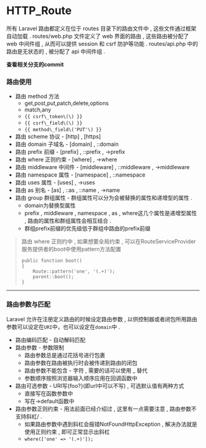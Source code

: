# HTTP\_Route

所有 Laravel 路由都定义在位于 routes 目录下的路由文件中 , 这些文件通过框架自动加载 . routes/web.php 文件定义了 web 界面的路由 , 这些路由被分配了 web 中间件组 , 从而可以提供 session 和 csrf 防护等功能 . routes/api.php 中的路由是无状态的 , 被分配了 api 中间件组 .

**查看相关分支的commit**

### **路由使用**

* 路由 method 方法
  * get,post,put,patch,delete,options
  * match,any
  * `{{ csrf\_token\(\) }}`
  * `{{ csrf\_field\(\) }}`
  * `{{ method\_field\('PUT'\) }}`
* 路由 scheme 协议 - \[http\] , \[https\]
* 路由 domain 子域名 - \[domain\] , ::domain
* 路由 prefix 前缀 - \[prefix\] , ::prefix , -&gt;prefix
* 路由 where 正则约束 - \[where\] , -&gt;where
* 路由 middleware 中间件 - \[middleware\] , ::middleware , -&gt;middleware
* 路由 namespace 属性 - \[namespace\] , ::namespace
* 路由 uses 属性 - \[uses\] , -&gt;uses
* 路由 as 别名 - \[as\] , ::as , ::name , -&gt;name
* 路由 group 群组属性 - 群组属性可以分为会被替换的属性和递增型的属性 . 
  * domain为替换型属性
  * prefix , middleware , namespace , as , where这几个属性是递增型属性 , 路由的属性和群组属性会相互结合 . 
  * 群组prefix前缀的优先级低于群组中路由的prefix前缀

> 路由 where 正则约中 , 如果想要全局约束 , 可以在RouteServiceProvider服务提供者的boot中使用pattern方法配置
>
> ```
> public function boot()
> {
>     Route::pattern('one', '(.+)');
>     parent::boot();
> }
> ```

---

### 路由参数与匹配

Laravel 允许在注册定义路由的时候设定路由参数 , 以供控制器或者闭包所用路由参数可以设定在`URI`中，也可以设定在`domain`中 .

* 路由编码匹配 - 自动解码匹配
* 路由参数 - 参数限制
  * 路由参数总是通过花括号进行包裹
  * 路由参数在路由被执行时会被传递到路由的闭包
  * 路由参数不能包含 - 字符 , 需要的话可以使用 \_ 替代
  * 参数顺序按照浏览器输入顺序应用在回调函数中
* 路由可选参数 - URI写{foo?}\(即url中可以不写\) , 可选默认值有两种方式
  * 直接写在函数参数中
  * 写在-&gt;default函数中
* 路由参数正则约束 - 用法前面已经介绍过 , 这里有一点需要注意 , 路由参数不支持斜杠/ . 
  * 如果路由参数中遇到斜杠会报错NotFoundHttpException , 解决办法就是使用正则约束 , 即可正常显示出斜杠
  * `where(['one' => '(.+)']);`



